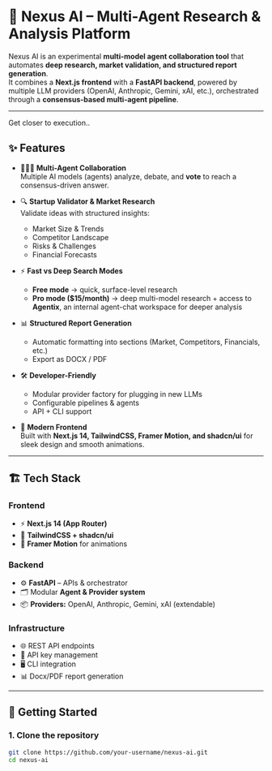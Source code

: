 # 🤖 Nexus AI – Multi-Agent Research & Analysis Platform

Nexus AI is an experimental **multi-model agent collaboration tool** that automates **deep research, market validation, and structured report generation**.  
It combines a **Next.js frontend** with a **FastAPI backend**, powered by multiple LLM providers (OpenAI, Anthropic, Gemini, xAI, etc.), orchestrated through a **consensus-based multi-agent pipeline**.

---

Get closer to execution..



## ✨ Features

- 🧑‍🤝‍🧑 **Multi-Agent Collaboration**  
  Multiple AI models (agents) analyze, debate, and **vote** to reach a consensus-driven answer.

- 🔍 **Startup Validator & Market Research**  
  Validate ideas with structured insights:
  - Market Size & Trends  
  - Competitor Landscape  
  - Risks & Challenges  
  - Financial Forecasts  

- ⚡ **Fast vs Deep Search Modes**  
  - **Free mode** → quick, surface-level research  
  - **Pro mode ($15/month)** → deep multi-model research + access to **Agentix**, an internal agent-chat workspace for deeper analysis  

- 📊 **Structured Report Generation**  
  - Automatic formatting into sections (Market, Competitors, Financials, etc.)  
  - Export as DOCX / PDF  

- 🛠️ **Developer-Friendly**  
  - Modular provider factory for plugging in new LLMs  
  - Configurable pipelines & agents  
  - API + CLI support  

- 🎨 **Modern Frontend**  
  Built with **Next.js 14, TailwindCSS, Framer Motion, and shadcn/ui** for sleek design and smooth animations.  

---

## 🏗️ Tech Stack

### Frontend
- ⚡ **Next.js 14 (App Router)**  
- 🎨 **TailwindCSS + shadcn/ui**  
- 🎥 **Framer Motion** for animations  

### Backend
- ⚙️ **FastAPI** – APIs & orchestrator  
- 🗂️ Modular **Agent & Provider system**  
- 📦 **Providers:** OpenAI, Anthropic, Gemini, xAI (extendable)  

### Infrastructure
- 🌐 REST API endpoints  
- 🔑 API key management  
- 🖥️ CLI integration  
- 📊 Docx/PDF report generation  

---

## 🚀 Getting Started

### 1. Clone the repository
```bash
git clone https://github.com/your-username/nexus-ai.git
cd nexus-ai

